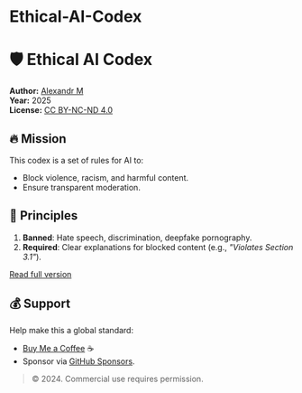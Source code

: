 # Ethical-AI-Codex 
# 🛡️ Ethical AI Codex  
**Author:** [Alexandr M](https://github.com/your_username)  
**Year:** 2025  
**License:** [CC BY-NC-ND 4.0](https://creativecommons.org/licenses/by-nc-nd/4.0/)  

## 🔥 Mission  
This codex is a set of rules for AI to:  
- Block violence, racism, and harmful content.  
- Ensure transparent moderation.  

## 📜 Principles  
1. **Banned**: Hate speech, discrimination, deepfake pornography.  
2. **Required**: Clear explanations for blocked content (e.g., *"Violates Section 3.1"*).  

[Read full version](link_to_full_doc)  

## 💰 Support  
Help make this a global standard:  
- [Buy Me a Coffee](https://www.buymeacoffee.com) ☕  
- Sponsor via [GitHub Sponsors](https://github.com/sponsors).  

> © 2024. Commercial use requires permission.  
